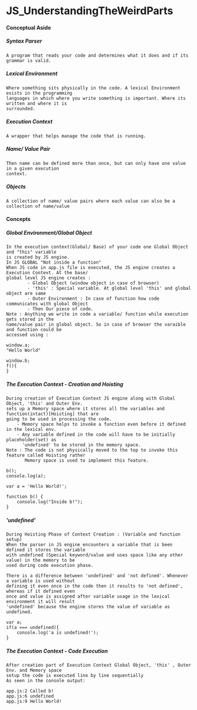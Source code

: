 # JS_UnderstandingTheWeirdParts

#### Conceptual Aside
##### Syntax Parser 
    A program that reads your code and determines what it does and if its grammar is valid.
##### Lexical Environment 
    Where something sits physically in the code. A lexical Environment exists in the programming 
    languages in which where you write something is important. Where its written and where it is 
    surrounded.
##### Execution Context 
    A wrapper that helps manage the code that is running.
##### Name/ Value Pair
	Then name can be defined more than once, but can only have one value in a given execution 
	context.
##### Objects
	A collection of name/ value pairs where each value can also be a collection of name/value

#### Concepts
##### Global Environment/Global Object
	In the execution context(Global/ Base) of your code one Global Object and "this" variable 
	is created by JS engine. 
	In JS GLOBAL "Not inside a function"
	When JS code in app.js file is executed, the JS engine creates a Execution Context. At the base/
	global level JS engine creates :
			- Global Object (window object in case of browser)
			- 'this' : Special variable. At global level 'this' and global object are same
			- Outer Environment : In case of function how code communicates with global Object
			- Then Our piece of code.
	Note : Anything we write in code a variable/ function while execution gets stored in the 
	name/value pair in global object. So in case of browser the varaible and function could be 
	accessed using :

	window.a;
	"Hello World"
		
	window.b;
	f(){
	} 
##### The Execution Context - Creation and Hoisting
	During creation of Execution Context JS engine along with Global Object, 'this' and Outer Env. 
	sets up a Memory space where it stores all the variables and function(intact)[Hoisting] that are 
	going to be used in processing the code.
		- Memory space helps to invoke a function even before it defined in the lexical env.
		- Any variable defined in the code will have to be initially placeholder(set) as  
		  'undefined' to be stored in the memory space.
	Note : The code is not physically moved to the top to invoke this feature called Hoisting rather
		   Memory space is used to implement this feature.

	b();
	console.log(a);

	var a = 'Hello World!';

	function b() {
	    console.log("Inside b!");
	}
##### 'undefined'
	During Hoisting Phase of Context Creation : (Variable and function setup)
	When the parser in JS engine encounters a variable that is been defined it stores the variable 
	with undefined (Special keyword/value and uses space like any other value) in the memory to be 
	used during code execution phase. 
		
	There is a difference between 'undefined' and 'not defined'. Whenever a variable is used without
	defining it even once in the code then it results to 'not defined', whereas if it defined even 
	once and value is assigned after variable usage in the lexical environment it will result 
	'undefined' because the engine stores the value of variable as undefined.

	var a;
	if(a === undefined){
		console.log('a is undefined!');
	}
##### The Execution Context - Code Execution
	After creation part of Execution Context Global Object, 'this' , Outer Env. and Memory space
	setup the code is executed line by line sequentially
	As seen in the console output:
		
	app.js:2 Called b!
	app.js:6 undefined
	app.js:9 Hello World!
